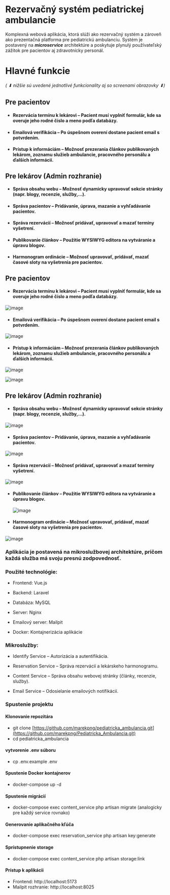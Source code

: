 #  Rezervačný systém pediatrickej ambulancie
Komplexná webová aplikácia, ktorá slúži ako rezervačný systém a zároveň ako prezentačná platforma pre pediatrickú ambulanciu. Systém je postavený na ***microservice*** architektúre a poskytuje plynulý používateľský zážitok pre pacientov aj zdravotnícky personál.

# Hlavné funkcie 
###### (  ⬇ nižšie sú uvedené jednotlivé funkcionality aj so screenami obrazovky  ⬇)
## Pre pacientov 
* #### Rezervácia termínu k lekárovi – Pacient musí vyplniť formulár, kde sa overuje jeho rodné číslo a meno podľa databázy.
* #### Emailová verifikácia – Po úspešnom overení dostane pacient email s potvrdením.
* #### Prístup k informáciám – Možnosť prezerania článkov publikovaných lekárom, zoznamu služieb ambulancie, pracovného personálu a ďalších informácií.

## Pre lekárov (Admin rozhranie)
* #### Správa obsahu webu – Možnosť dynamicky upravovať sekcie stránky (napr. blogy, recenzie, služby,...).
* #### Správa pacientov – Pridávanie, úprava, mazanie a vyhľadávanie pacientov.
* #### Správa rezervácií – Možnosť pridávať, upravovať a mazať termíny vyšetrení.
* #### Publikovanie článkov – Použitie WYSIWYG editora na vytváranie a úpravu blogov.
* #### Harmonogram ordinácie – Možnosť upravovať, pridávať, mazať časové sloty na vyšetrenia pre pacientov.




## Pre pacientov
* #### Rezervácia termínu k lekárovi – Pacient musí vyplniť formulár, kde sa overuje jeho rodné číslo a meno podľa databázy.
![image](https://github.com/user-attachments/assets/0ab252e1-ba6e-4132-af00-9fb85088bf59)

  
* #### Emailová verifikácia – Po úspešnom overení dostane pacient email s potvrdením.
![image](https://github.com/user-attachments/assets/2bf441c5-8c5f-464b-a8d0-c5a2368df8cf)

  
* #### Prístup k informáciám – Možnosť prezerania článkov publikovaných lekárom, zoznamu služieb ambulancie, pracovného personálu a ďalších informácií.
![image](https://github.com/user-attachments/assets/8495876e-b901-49fa-9d81-fb157fa06ebb)

  
![image](https://github.com/user-attachments/assets/dd561420-0e36-4ba3-8e88-d684f0c5eff9)



## Pre lekárov (Admin rozhranie)
* #### Správa obsahu webu – Možnosť dynamicky upravovať sekcie stránky (napr. blogy, recenzie, služby,...).
![image](https://github.com/user-attachments/assets/87275f31-cab5-4877-a032-e52cde62c922)

  
* #### Správa pacientov – Pridávanie, úprava, mazanie a vyhľadávanie pacientov.
![image](https://github.com/user-attachments/assets/aedb698f-1372-4eee-baf6-4a5b47fb0ef0)

  
* #### Správa rezervácií – Možnosť pridávať, upravovať a mazať termíny vyšetrení.
![image](https://github.com/user-attachments/assets/a5c697ea-69fc-437a-8bc8-1a40b94a9371)

  
* #### Publikovanie článkov – Použitie WYSIWYG editora na vytváranie a úpravu blogov.
  ![image](https://github.com/user-attachments/assets/412b49c2-8a6f-448a-a012-a0e8f5849e2d)

* #### Harmonogram ordinácie – Možnosť upravovať, pridávať, mazať časové sloty na vyšetrenia pre pacientov.

![image](https://github.com/user-attachments/assets/6bde4254-fb0c-4b1e-a5b0-f1d8ee19e860)


### Aplikácia je postavená na mikroslužbovej architektúre, pričom každá služba má svoju presnú zodpovednosť.

### Použité technológie:

* Frontend: Vue.js 

* Backend: Laravel 

* Databáza: MySQL

* Server: Nginx 

* Emailový server: Mailpit 

* Docker: Kontajnerizácia aplikácie

### Mikroslužby:

* Identify Service – Autorizácia a autentifikácia.

* Reservation Service – Správa rezervácií a lekárskeho harmonogramu.

* Content Service – Správa obsahu webovej stránky (články, recenzie, služby).

* Email Service – Odosielanie emailových notifikácií.

### Spustenie projektu

#### Klonovanie repozitára

* git clone [https://github.com/marekpng/pediatricka_ambulancia.git](https://github.com/marekpng/Pediatricka_Ambulancia.git)
* cd pediatricka_ambulancia

#### vytvorenie .env súboru
* cp .env.example .env




#### Spustenie Docker kontajnerov
* docker-compose up -d

#### Spustenie migrácií
* docker-compose exec content_service php artisan migrate (analogicky pre každý service rovnako)
  
#### Generovanie aplikačného kľúča
*  docker-compose exec reservation_service php artisan key:generate

#### Sprístupnenie storage
* docker-compose exec content_service php artisan storage:link

#### Prístup k aplikácii

* Frontend: http://localhost:5173
* Mailpit rozhranie: http://localhost:8025
